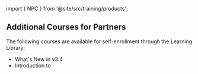 import { NPC } from '@site/src/training/products';

## Additional <NPC /> Courses for Partners

The following courses are available for self-enrollment through the Learning Library:

* What's New in <NPC /> v3.4
* Introduction to <NPC />
